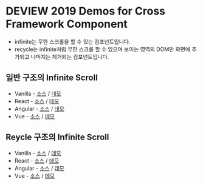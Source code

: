 # DEVIEW 2019 Demos for Cross Framework Component

* infinite는 무한 스크롤을 할 수 있는 컴포넌트입니다.
* recycle는 infinite처럼 무한 스크롤 할 수 있으며 보이는 영역의 DOM만 화면에 추가되고 나머지는 제거되는 컴포넌트입니다.

## 일반 구조의 Infinite Scroll
* Vanilla - [소스](https://github.com/NAVER-FEPlatform/deview2019-demo/blob/master/infinite/deview-infinite/src/DeviewInfinite.ts) / [데모](https://codesandbox.io/s/vanilla-deview-infinite-demo-11hz4)
* React - [소스](https://github.com/NAVER-FEPlatform/deview2019-demo/blob/master/infinite/react-deview-infinite/src/react-deview-infinite/DeviewInfinite.tsx) / [데모](https://codesandbox.io/s/react-deview-infinite-demo-x7x43)
* Angular - [소스](https://github.com/NAVER-FEPlatform/deview2019-demo/blob/master/infinite/ngx-deview-infinite/projects/ngx-deview-infinite/src/lib/ngx-deview-infinite.component.ts) / [데모](https://codesandbox.io/s/ngx-deview-infinite-demo-ju6gc)
* Vue - [소스](https://github.com/NAVER-FEPlatform/deview2019-demo/blob/master/infinite/vue-deview-infinite/src/DeviewInfinite.ts) / [데모](https://codesandbox.io/s/vue-deview-infinite-demo-un5uh)

## Reycle 구조의 Infinite Scroll
* Vanilla - [소스](https://github.com/NAVER-FEPlatform/deview2019-demo/blob/master/recycle/deview-recycle/src/DeviewRecycle.ts) / [데모](https://codesandbox.io/s/vanilla-deview-recycle-demo-3hp2d)
* React - [소스](https://github.com/NAVER-FEPlatform/deview2019-demo/blob/master/recycle/react-deview-recycle/src/react-deview-recycle/DeviewRecycle.tsx) / [데모](https://codesandbox.io/s/react-deview-recycle-demo-qu1lh)
* Angular - [소스](https://github.com/NAVER-FEPlatform/deview2019-demo/blob/master/recycle/ngx-deview-recycle/projects/ngx-deview-recycle/src/lib/ngx-deview-recycle.component.ts) / [데모](https://codesandbox.io/s/ngx-deview-recycle-demo-2c6l1)
* Vue - [소스](https://github.com/NAVER-FEPlatform/deview2019-demo/blob/master/recycle/vue-deview-recycle/src/DeviewRecycle.ts) / [데모](https://codesandbox.io/s/vue-deview-infinite-demo-spjq9)
